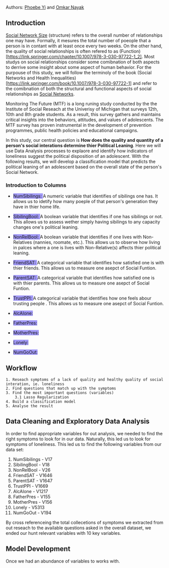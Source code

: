 
Authors: [Phoebe Yi](pxyi@umich.edu) and [Omkar Nayak](omkarn@umich.edu)

## Introduction

[Social Network Size](https://www.cmu.edu/common-cold-project/measures-by-study/psychological-and-social-constructs/social-relationships-loneliness-measures/social-integration-network-size.html#:~:text=Number%20of%20People%20in%20Social%20Network%20(Social%20Network%20Size)&text=Accordingly%2C%20social%20network%20size%20is,least%20once%20every%20two%20weeks.)
(structure) refers to the overall number of relationships one may have. Formally, it mesures the total number of poeople that a person is in
contant with at least once every two weeks. On the other hand, the quality of social relationships is often refered to as
(Function)[https://link.springer.com/chapter/10.1007/978-3-030-97722-1_2]. Most studys on social relationships consider some
comibnation of both aspects to derrive some insight about some aspect of human behavior. For the purpouse of this study, we will 
follow the terminoly of the book (Social Networks and Health Inequalities)[https://link.springer.com/book/10.1007/978-3-030-97722-1] and 
refer to the comibnation of both the structural and functional aspects of social relationships as [Social Networks](https://pmc.ncbi.nlm.nih.gov/articles/PMC3150158/).

Monitoring The Future (MTF) is a long runing study conducted by the the Institute of Social Reseach at the Univerisy of Michigan
that surveys 12th, 10th and 8th grade students. As a result, this survey gathers and maintains critical insights into the 
behaviors, attitudes, and values of adolescents. The MTF survey has proven instrumental in the development of prevention programmes,
public health policies and educational campaigns. 

In this study, our central question is **How does the quality and quantity of a person's social interations determine thier Political Leaning**. 
Here we will use Data Analysis processes to explaore and identify how indicators of loneliness suggest the political disposition of an 
adolescent. With the following results, we will develop a classification model that predicts the political leaning of an adolescent based on 
the overall state of the person's Social Network.  

### Introduction to Columns 

* <span style="background-color: #a199f7">NumSibilings: </span> A numeric variable that identifies of sibilings one has. It allows us to idetify
how many poeple of that person's generation they have in thier home life.
* <span style="background-color: #a199f7">SibilingBool: </span> A boolean variable that identifies if one has sibilings or not. This allows us
to assess wether simply having sibilings to any capacity changes one's political leaning. 
* <span style="background-color: #a199f7">NonRelBool: </span> A boolean variable that identifies if one lives with Non-Relatives (nannies, roomate, etc.).
This allows us to observe how living in palces where a one is lives with Non-Relative(s) affects thier political leaning. 
* <span style="background-color: #a199f7">FriendSAT: </span> A categorical variable that identifies how satisfied one is with thier friends. This allows
us to measure one asepct of Social Funtion. 
* <span style="background-color: #a199f7">ParentSAT: </span> A categorical variable that identifies how satisfied one is with thier parents. This allows
us to measure one asepct of Social Funtion. 
* <span style="background-color: #a199f7">TrustPPl: </span> A categorical variable that identifies how one feels abour trusting people . This allows
us to measure one asepct of Social Funtion. 
* <span style="background-color: #a199f7">AlcAlone: </span> 

* <span style="background-color: #a199f7">FatherPres: </span>

* <span style="background-color: #a199f7">MotherPres: </span>

* <span style="background-color: #a199f7">Lonely: </span>

* <span style="background-color: #a199f7">NumGoOut: </span>



## Workflow 
    1. Reseach symptoms of a lack of quality and healthy quality of social interation, ie. loneliness
    2. Find questions that match up with the symptoms
    3. Find the most important questions (variables) 
        3.1 Lasso Regularization
    4. Build a classification model 
    5. Analyse the result


## Data Cleaning and Exploratory Data Analysis

In order to find appropriate variables for out analysis, we needed to find the right symptoms 
to look for in our data. Naturally, this led us to look for symptoms of loneliness. This led 
us to find the following variables from our data set:

1. NumSibilings - V17
2. SibilingBool - V18
3. NonRelBool - V26
4. FriendSAT - V1646
5. ParentSAT - V1647
6. TrustPPl - V1669
7. AlcAlone - V1217
8. FatherPres - V155
9. MotherPres - V156
10. Lonely - V5313
11. NumGoOut - V194

By cross referenceing the total collecetions of symptoms we extracted from out reseach to the
available questions asked in the overall dataset, we ended our hunt relevant variables with 
10 key variables. 

## Model Development 
Once we had an abundance of variables to works with. 

